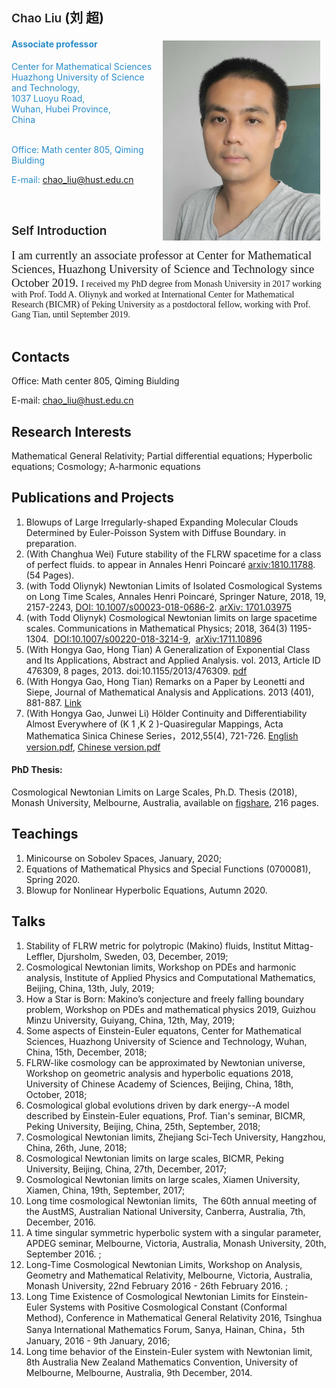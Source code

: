 <div>
<a name="self"></a>
<h2 style="text-align:left"><span style="color:rgb(34,34,34);font-size:19px;font-weight:600;background-color:transparent">
<div style="display:inline;float:right;margin:5px 10px"><br>
</div>
Chao Liu</span><span style="background-color:transparent">&nbsp;(刘 超)</span></h2>
 <div style="font-size:18.6667px;display:inline;float:right;margin:5px 10px"><a href="https://github.com/chaoliu2019/chaoliu.github.io/blob/master/ID.jpg" imageanchor="1"><img align="right" border="0" height="320" src="https://github.com/chaoliu2019/chaoliu.github.io/blob/master/ID.jpg" width="252"></a></div>
<h4><font color="#298cca">Associate professor</font></h4>
<div><font color="#298cca">Center for Mathematical Sciences</font></div>
<div><font color="#298cca">Huazhong University of Science and Technology,</font></div>
<div><font color="#298cca">1037 Luoyu Road,&nbsp;</font></div>
<div><font color="#298cca">Wuhan, Hubei Province, </font></div>
<div><font color="#298cca">China</font></div>
<div><font color="#298cca"><br>
<p>Office: Math center 805, Qiming Biulding</p>
</div>
<p style="text-align:left">E-mail:&nbsp;<a href="mailto:chao_liu@hust.edu.cn">chao_liu@hust.edu.cn</a></p>
</font></div>
<div><font color="#298cca"><br>
</font></div>
 

 
<h2 style="text-align:left"><span style="color:rgb(34,34,34);font-size:19px;font-weight:600;background-color:transparent">Self Introduction</span></h2>

</div>
<font face="Times New Roman, serif"> 
<div style="text-align:left"><span style="background-color:transparent"><span style="font-size:18.6667px">I am currently an associate professor at&nbsp;</span></span><span style="background-color:transparent"><span style="font-size:18.6667px">Center for Mathematical Sciences, Huazhong University of Science and Technology since October 2019. </span> I received my PhD degree from Monash University in 2017 working with Prof. Todd A. Oliynyk and worked at International Center for Mathematical Research (BICMR) of Peking University as a postdoctoral fellow, working with Prof. Gang Tian, until September 2019. 
 </span></div>
 </font>
<div style="text-align:left"><br>
</div>
<div>
<div>
<div>

<a name="contacts"></a>
<h2 style="text-align:left">Contacts</h2>
<div>
<!--<p><span>Phone:  </span></p>-->
<p>Office: Math center 805, Qiming Biulding</p>
</div>

<p style="text-align:left">E-mail:&nbsp;<a href="mailto:chao_liu@hust.edu.cn">chao_liu@hust.edu.cn</a></p>

<a name="interests"></a>
<h2 style="text-align:left">Research Interests</h2>

<p>Mathematical General Relativity; Partial differential equations; Hyperbolic equations; Cosmology; A-harmonic equations </p>
</div>
<div>

<a name="publications"></a>

<h2 style="text-align:left">Publications and Projects</h2>
<ol><li style="text-align:left"> Blowups of Large  Irregularly-shaped Expanding Molecular Clouds Determined by Euler-Poisson System with Diffuse Boundary. in preparation.</li>
<li style="text-align:left">(With Changhua Wei) Future stability of the FLRW spacetime for a class of perfect fluids. to appear in Annales Henri Poincaré <a href="https://arxiv.org/abs/1810.11788">arxiv:1810.11788</a>.&nbsp; (54 Pages).</li>
<li style="text-align:left">(with Todd Oliynyk) Newtonian Limits of Isolated Cosmological Systems on Long Time Scales, Annales Henri Poincaré, Springer Nature, 2018, 19, 2157-2243, <a href="https://doi.org/10.1007/s00023-018-0686-2">DOI: 10.1007/s00023-018-0686-2</a>.&nbsp;<a href="https://arxiv.org/abs/1701.03975">arXiv: 1701.03975</a>&nbsp;</li>
<li style="text-align:left">(with Todd Oliynyk) Cosmological Newtonian limits on large spacetime scales.&nbsp;Communications in Mathematical Physics; 2018, 364(3) 1195-1304.&nbsp; <a href="https://doi.org/10.1007/s00220-018-3214-9">DOI:10.1007/s00220-018-3214-9</a>,&nbsp;&nbsp;<a href="https://arxiv.org/abs/1711.10896">arXiv:1711.10896</a></li>
<li style="text-align:left"> (With Hongya Gao, Hong Tian) A Generalization of Exponential Class and Its Applications, Abstract and Applied Analysis. vol. 2013, Article ID 476309, 8 pages, 2013. doi:10.1155/2013/476309.&nbsp;<a href="http://downloads.hindawi.com/journals/aaa/2013/476309.pdf">pdf</a></li>
<li style="text-align:left">(With Hongya Gao, Hong Tian) Remarks on a Paper by Leonetti and Siepe, Journal of Mathematical Analysis and Applications. 2013 (401), 881-887.&nbsp;<a href="http://www.sciencedirect.com/science/article/pii/S0022247X12010190">Link</a></li>
<li style="text-align:left">(With Hongya Gao, Junwei Li) Hölder Continuity and Differentiability Almost Everywhere of (K 1 ,K 2 )-Quasiregular Mappings, Acta Mathematica Sinica Chinese Series，2012,55(4), 721-726.&nbsp;<a href="https://drive.google.com/open?id=0B5o-Xm1AWaISOUdEcjJzZ21XM2s">English version.pdf</a>,&nbsp;<a href="http://123.57.41.99/Jwk_sxxb_cn//CN/article/downloadArticleFile.do?attachType=PDF&amp;id=21741">Chinese version.pdf</a></li>
</ol>
<h4>PhD Thesis:&nbsp;</h4>
<div>Cosmological Newtonian Limits on Large Scales, Ph.D. Thesis (2018), Monash University, Melbourne, Australia, available on <a href="https://figshare.com/articles/Cosmological_Newtonian_Limits_on_Large_Scales/5903833">figshare</a>, 216 pages.&nbsp;<br>
</div>
<div>
 
<a name="teachings"></a>

<h2 style="text-align:left">Teachings</h2>
<ol><li style="text-align:left">  Minicourse on Sobolev Spaces, January, 2020;</li>
<li style="text-align:left"> Equations of Mathematical Physics and Special Functions (0700081), Spring 2020.</li>
<li style="text-align:left"> Blowup for Nonlinear Hyperbolic Equations, Autumn 2020.</li>
</div>
<div>
 
<!--<a name="employments"></a>-->
 
<!--<h2 style="text-align:left">Employments</h2>
<ol><li style="text-align:left">  Associate Professor, Center for Mathematical Sciences, Huazhong University of Science and Technology, Wuhan, China, 2019.10–present;</li>
<li style="text-align:left"> Post-doctoral Fellow, International Center for Mathematical Research (BICMR), Peking University, Beijing, China, 2017.12–2019.09.</li>
</div>
<div>-->

<a name="talks"></a>

<h2 style="text-align:left">Talks</h2>
<ol>
<li style="text-align:left"> Stability of FLRW metric for polytropic (Makino) fluids, Institut Mittag-Leffler, Djursholm, Sweden, 03, December, 2019;</li>
<li style="text-align:left"> Cosmological Newtonian limits, Workshop on PDEs and harmonic analysis, Institute of Applied Physics and Computational Mathematics, Beijing, China, 13th, July, 2019;</li>
<li style="text-align:left">How a Star is Born: Makino’s conjecture and freely falling boundary problem, Workshop on PDEs and mathematical physics 2019, Guizhou Minzu University, Guiyang, China, 12th, May, 2019;</li>
<li style="text-align:left">Some aspects of Einstein-Euler equatons, Center for Mathematical Sciences, Huazhong University of Science and Technology, Wuhan, China, 15th, December, 2018;</li>
<li style="text-align:left">FLRW-like cosmology can be approximated by Newtonian universe, Workshop on geometric analysis and hyperbolic equations 2018, University of Chinese Academy of Sciences, Beijing, China, 18th, October, 2018;&nbsp;</li>
<li style="text-align:left">Cosmological global evolutions driven by dark energy--A model described by Einstein-Euler equations, Prof. Tian's seminar, BICMR, Peking University, Beijing, China, 25th, September, 2018;</li>
<li style="text-align:left"><span>Cosmological Newtonian limits, Zhejiang Sci-Tech University, Hangzhou, China, </span><span>26</span><span>th, June, </span><span>2018</span><span>;</span> 
<br style="font-style:normal;font-variant:normal;font-weight:normal;letter-spacing:normal;line-height:normal;text-align:-webkit-auto;text-indent:0px;text-transform:none;white-space:normal;word-spacing:0px"> </li>
<li style="text-align:left">Cosmological Newtonian limits on large scales, BICMR, Peking University, Beijing, China, 27th, December, 2017;</li>
<li style="text-align:left">Cosmological Newtonian limits on large scales, Xiamen University, Xiamen, China, 19th, September, 2017;&nbsp;</li>
<li style="text-align:left">Long time cosmological Newtonian limits, &nbsp;The 60th annual meeting of the AustMS, Australian National University, Canberra, Australia, 7th, December, 2016.&nbsp;<!-- <a href="https://drive.google.com/open?id=0B5o-Xm1AWaISY29BZzZ1RFhqUFU">Slides.pdf</a>--></li>
<li style="text-align:left">A time singular symmetric hyperbolic system with a singular parameter, APDEG seminar, Melbourne, Victoria, Australia, Monash University, 20th, September 2016. <!-- <a href="https://drive.google.com/open?id=0B5o-Xm1AWaISNGkzSTAxazVmMXM">Manuscript.pdf</a>-->;&nbsp;</li>
<li style="text-align:left">Long-Time Cosmological Newtonian Limits, Workshop on Analysis, Geometry and Mathematical Relativity, Melbourne, Victoria, Australia, Monash University, 22nd February 2016 - 26th February 2016. <!-- <a href="https://drive.google.com/open?id=0B5o-Xm1AWaISMTNUcVhNbldXNG8">Slides.pdf</a>-->;</li>
<li style="text-align:left">Long Time Existence of Cosmological Newtonian Limits for Einstein-Euler Systems with Positive Cosmological Constant (Conformal Method), Conference in Mathematical General Relativity 2016, Tsinghua Sanya International Mathematics Forum, Sanya, Hainan, China，5th January, 2016 - 9th January, 2016;</li>
<li style="text-align:left">Long time behavior of the Einstein-Euler system with Newtonian limit, 8th Australia New Zealand Mathematics Convention, University of Melbourne, Melbourne, Australia, 9th December, 2014.</li>
<div><br>
</div>
<div>


 

<!--<h2>Visiting&nbsp;</h2>
</div>
<div>Henri Poincaré Institute, Paris, France, 14th September – 13th December, 2015, Program: Mathematical General Relativity</div>
<div><br>
</div>
<div>Erwin Schrodinger International Institute for Mathematics and Physics, Vienna, Austria, and Max Planck Institute for Gravitational Physics (Albert Einstein Institute), Potsdam, Germany, 17th July -- 1st September 2017, Program: Geometry and Relativity.</div>
<div><br>
</div>
<h2>Links</h2>
<div><a href="http://orcid.org/0000-0002-7559-9447">ORCID</a><br>
</div>
<div><a href="https://www.researchgate.net/profile/Chao_Liu80">Researchgate</a><br>
</div>
<div><a href="https://scholar.google.com/citations?hl=en&amp;user=YWQZ6qwAAAAJ">Google Scholar</a><br>
</div>
<div><a href="http://www.ams.org.ezproxy.lib.monash.edu.au/mathscinet/search/author.html?mrauthid=1004846">AMS MathSciNet</a><br>
</div>
<div><a href="https://arxiv.org/a/liu_c_4.html">My ArXiv</a><br>-->
</div>
<div><br>
</div>
<div><br>
</div>
<div>
<h2 style="text-align:left"><br>
</h2>
</div>
</div>
</div>
</div>
</div>

